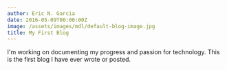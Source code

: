 ```yaml
---
author: Eric N. Garcia
date: 2016-05-09T00:00:00Z
image: /assets/images/mdl/default-blog-image.jpg
title: My First Blog
---
```


I'm working on documenting my progress and passion for technology. This is the first blog I have ever wrote or posted.
